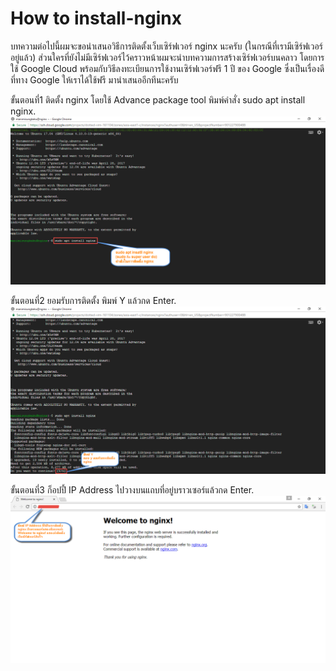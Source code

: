 # How to install-nginx

บทความต่อไปนี้ผมจะขอนำเสนอวิธีการติดตั้งเว็บเซิร์ฟเวอร์ nginx นะครับ (ในกรณีที่เรามีเซิร์ฟเวอร์อยู่แล้ว) ส่วนใครที่ยังไม่มีเซิร์ฟเวอร์ไว้คราวหน้าผมจะนำบทความการสร้างเซิร์ฟเวอร์บนคลาว โดยการใช้ Google Cloud พร้อมกับวิธีลงทะเบียนการใช้งานเซิร์ฟเวอร์ฟรี 1 ปี ของ Google ซึ่งเป็นเรื่องดีที่ทาง Google ให้เราได้ใช้ฟรี มานำเสนออีกทีนะครับ 

ขั้นตอนที่1
ติดตั้ง nginx โดยใช้ Advance package tool พิมพ์คำสั่ง sudo apt install nginx.
![](https://raw.githubusercontent.com/sermsaksukprasert/install-nginx/master/1.png)

ขั้นตอนที่2
ยอมรับการติดตั้ง พิมพ์ Y แล้วกด Enter.
![](https://raw.githubusercontent.com/sermsaksukprasert/install-nginx/master/2.png)

ขั้นตอนที่3
ก็อปปี้ IP Address ไปวางบนแถบที่อยู่บราวเซอร์แล้วกด Enter.
![](https://raw.githubusercontent.com/sermsaksukprasert/install-nginx/master/3.png)
